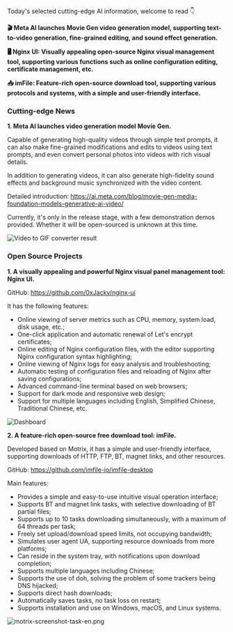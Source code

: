Today's selected cutting-edge AI information, welcome to read 👇

**🎬 Meta AI launches Movie Gen video generation model, supporting text-to-video generation, fine-grained editing, and sound effect generation.**

**🖥️ Nginx UI: Visually appealing open-source Nginx visual management tool, supporting various functions such as online configuration editing, certificate management, etc.**

**📥 imFile: Feature-rich open-source download tool, supporting various protocols and systems, with a simple and user-friendly interface.**

### Cutting-edge News

**1. Meta AI launches video generation model Movie Gen.**

Capable of generating high-quality videos through simple text prompts, it can also make fine-grained modifications and edits to videos using text prompts, and even convert personal photos into videos with rich visual details.

In addition to generating videos, it can also generate high-fidelity sound effects and background music synchronized with the video content.

Detailed introduction: https://ai.meta.com/blog/movie-gen-media-foundation-models-generative-ai-video/

Currently, it's only in the release stage, with a few demonstration demos provided. Whether it will be open-sourced is unknown at this time.

![Video to GIF converter result](https://cdn.jsdelivr.net/gh/freelander/oss@master/ai-daily/2024-10-05/Video%20to%20GIF%20converter%20result.gif)

### Open Source Projects

**1. A visually appealing and powerful Nginx visual panel management tool: Nginx UI.**

GitHub: https://github.com/0xJacky/nginx-ui

It has the following features:

- Online viewing of server metrics such as CPU, memory, system load, disk usage, etc.;
- One-click application and automatic renewal of Let's encrypt certificates;
- Online editing of Nginx configuration files, with the editor supporting Nginx configuration syntax highlighting;
- Online viewing of Nginx logs for easy analysis and troubleshooting;
- Automatic testing of configuration files and reloading of Nginx after saving configurations;
- Advanced command-line terminal based on web browsers;
- Support for dark mode and responsive web design;
- Support for multiple languages including English, Simplified Chinese, Traditional Chinese, etc.

![Dashboard](https://cdn.jsdelivr.net/gh/freelander/oss@master/ai-daily/2024-10-05/dashboard_zh_CN.png)

**2. A feature-rich open-source free download tool: imFile.**

Developed based on Motrix, it has a simple and user-friendly interface, supporting downloads of HTTP, FTP, BT, magnet links, and other resources.

GitHub: https://github.com/imfile-io/imfile-desktop

Main features:

- Provides a simple and easy-to-use intuitive visual operation interface;
- Supports BT and magnet link tasks, with selective downloading of BT partial files;
- Supports up to 10 tasks downloading simultaneously, with a maximum of 64 threads per task;
- Freely set upload/download speed limits, not occupying bandwidth;
- Simulates user agent UA, supporting resource downloads from more platforms;
- Can reside in the system tray, with notifications upon download completion;
- Supports multiple languages including Chinese;
- Supports the use of doh, solving the problem of some trackers being DNS hijacked;
- Supports direct hash downloads;
- Automatically saves tasks, no task loss on restart;
- Supports installation and use on Windows, macOS, and Linux systems.

![motrix-screenshot-task-en.png](https://cdn.jsdelivr.net/gh/freelander/oss@master/ai-daily/2024-10-05/userInterface_img.png)
